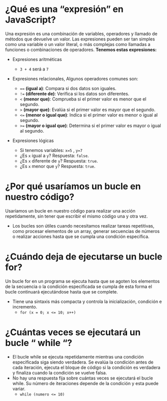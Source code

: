 # ¿Qué es una “expresión” en JavaScript?
Una expresión es una combinación de variables, operadores y llamado de métodos que devuelve un valor.
Las expresiones pueden ser tan simples como una variable o un valor literal, o más complejas como llamadas a funciones o combinaciones de operadores. **Tenemos estas expresiones:**
- Expresiones aritméticas
    - `3 + 4` será a `7`

- Expresiones relacionales, Algunos operadores comunes son:
    - `==` **(igual a)**: Compara si dos datos son iguales.
    - `!=` **(diferente de)**: Verifica si los datos son diferentes.
    - `<` **(menor que)**: Comprueba si el primer valor es menor que el segundo.
    - `>` **(mayor que)**: Evalúa si el primer valor es mayor que el segundo.
    - `<=` **(menor o igual que)**: Indica si el primer valor es menor o igual al segundo.
    - `>=` **(mayor o igual que)**: Determina si el primer valor es mayor o igual al segundo.

- Expresiones lógicas 
    - Si tenemos variables: `x=5` , `y=7`
    - ¿Es `x` igual a `y`?   Respuesta: `false`.
    - ¿Es `x` diferente de `y`?   Respuesta: `true`.
    - ¿Es `x` menor que `y`?   Respuesta: `true`.
    

# ¿Por qué usaríamos un bucle en nuestro código?
Usaríamos un bucle en nuestro código para realizar una acción repetidamente, sin tener que escribir el mismo código una y otra vez. 
- Los bucles son útiles cuando necesitamos realizar tareas repetitivas, como procesar elementos de un array, generar secuencias de números o realizar acciones hasta que se cumpla una condición específica.
# ¿Cuándo deja de ejecutarse un bucle for?

Un bucle for en un programa se ejecuta hasta que se agoten los elementos de la secuencia o la condición especificada se cumpla de esta forma el bucle continuará ejecutándose hasta que se complete.
- Tiene una sintaxis más compacta y controla la inicialización, condición e incremento.
    - `for (x = 0; x <= 10; x++)`

# ¿Cuántas veces se ejecutará un bucle “ while “?

- El bucle while se ejecuta repetidamente mientras una condición especificada siga siendo verdadera. Se evalúa la condición antes de cada iteración, ejecuta el bloque de código si la condición es verdadera y finaliza cuando la condición se vuelve falsa. 
- No hay una respuesta fija sobre cuántas veces se ejecutará el bucle while. Su número de iteraciones depende de la condición y esta puede variar. 
    - `while (numero <= 10)`